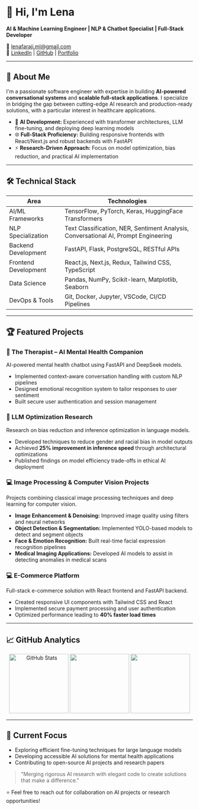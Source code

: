 # 👋 Hi, I'm Lena

**AI & Machine Learning Engineer | NLP & Chatbot Specialist | Full-Stack Developer**

📧 lenafaraji.ml@gmail.com  
🔗 [LinkedIn](https://www.linkedin.com/in/lenafaraji) | [GitHub](https://github.com/fatemefaraji) | [Portfolio](#) <!-- Add your portfolio link here -->

---

## 🚀 About Me
I'm a passionate software engineer with expertise in building **AI-powered conversational systems** and **scalable full-stack applications**. I specialize in bridging the gap between cutting-edge AI research and production-ready solutions, with a particular interest in healthcare applications.

- 🤖 **AI Development:** Experienced with transformer architectures, LLM fine-tuning, and deploying deep learning models  
- 🌐 **Full-Stack Proficiency:** Building responsive frontends with React/Next.js and robust backends with FastAPI  
- ⚡ **Research-Driven Approach:** Focus on model optimization, bias reduction, and practical AI implementation  

---

## 🛠️ Technical Stack

| Area                  | Technologies                                                                 |
|-----------------------|-----------------------------------------------------------------------------|
| AI/ML Frameworks       | TensorFlow, PyTorch, Keras, HuggingFace Transformers                        |
| NLP Specialization     | Text Classification, NER, Sentiment Analysis, Conversational AI, Prompt Engineering |
| Backend Development    | FastAPI, Flask, PostgreSQL, RESTful APIs                                     |
| Frontend Development   | React.js, Next.js, Redux, Tailwind CSS, TypeScript                           |
| Data Science           | Pandas, NumPy, Scikit-learn, Matplotlib, Seaborn                             |
| DevOps & Tools         | Git, Docker, Jupyter, VSCode, CI/CD Pipelines                                |

---

## 🏆 Featured Projects

### 🧠 The Therapist – AI Mental Health Companion
AI-powered mental health chatbot using FastAPI and DeepSeek models.
- Implemented context-aware conversation handling with custom NLP pipelines  
- Designed emotional recognition system to tailor responses to user sentiment  
- Built secure user authentication and session management  

### 🤖 LLM Optimization Research
Research on bias reduction and inference optimization in language models.
- Developed techniques to reduce gender and racial bias in model outputs  
- Achieved **25% improvement in inference speed** through architectural optimizations  
- Published findings on model efficiency trade-offs in ethical AI deployment  

### 💻 Image Processing & Computer Vision Projects
Projects combining classical image processing techniques and deep learning for computer vision.
- **Image Enhancement & Denoising:** Improved image quality using filters and neural networks  
- **Object Detection & Segmentation:** Implemented YOLO-based models to detect and segment objects  
- **Face & Emotion Recognition:** Built real-time facial expression recognition pipelines  
- **Medical Imaging Applications:** Developed AI models to assist in detecting anomalies in medical scans  

### 💻 E-Commerce Platform
Full-stack e-commerce solution with React frontend and FastAPI backend.
- Created responsive UI components with Tailwind CSS and React  
- Implemented secure payment processing and user authentication  
- Optimized performance leading to **40% faster load times**   

---

## 📈 GitHub Analytics
<p align="center">
  <img src="https://github-readme-stats.vercel.app/api?username=fatemefaraji&show_icons=true&count_private=true&hide_border=true&theme=radical" alt="GitHub Stats" height="160"/> 
  <img src="https://github-readme-stats.vercel.app/api/top-langs/?username=fatemefaraji&layout=compact&hide_border=true&theme=radical" height="160"/> 
  <img src="https://github-readme-streak-stats.herokuapp.com/?user=fatemefaraji&theme=radical&hide_border=true" height="160"/> 
</p>

---

## 🌱 Current Focus
- Exploring efficient fine-tuning techniques for large language models  
- Developing accessible AI solutions for mental health applications  
- Contributing to open-source AI projects and research papers  

> "Merging rigorous AI research with elegant code to create solutions that make a difference."

⭐ Feel free to reach out for collaboration on AI projects or research opportunities!
